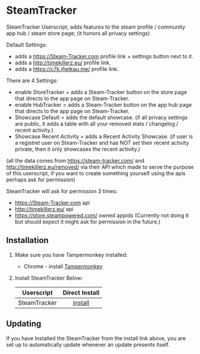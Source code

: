# SteamTracker

SteamTracker Userscript, adds features to the steam profile / community app hub / steam store page;
(it honors all privacy settings)

Default Settings:
- adds a https://Steam-Tracker.com profile link + settings button next to it.
- adds a http://timekillerz.eu/ profile link.
- adds a https://c7k.jfietkau.me/ profile link.

There are 4 Settings:
- enable StoreTracker = adds a Steam-Tracker button on the store page that directs to the app page on Steam-Tracker. 
- enable HubTracker = adds a Steam-Tracker button on the app hub page that directs to the app page on Steam-Tracker. 
- Showcase Default  = adds the default showcase.
(if all privacy settings are public, it adds a table with all your removed stats / changelog / recent activity.)
- Showcase Recent Activity = adds a Recent Activity Showcase.
(if user is a registret user on Steam-Tracker and has NOT set their recent activity private, then it only showcases the recent activity.)

(all the data comes from https://steam-tracker.com/ and http://timekillerz.eu/removed/ via their API which made to serve the purpose of this userscript, 
if you want to create something yourself using the apis perhaps ask for permission)

SteamTracker will ask for permission 3 times:
- https://Steam-Tracker.com api 
- http://timekillerz.eu/ api
- https://store.steampowered.com/ owned appids  (Currently not doing it but should expect it might ask for permission in the future.)

## Installation

1. Make sure you have Tampermonkey installed:

	* Chrome - install [Tampermonkey](https://tampermonkey.net/?ext=dhdg&browser=chrome)

2. Install SteamTracker Below:

	| Userscript                | Direct Install     |
	|---------------------------|:------------------:|
	| SteamTracker              | [install][st-raw]  |


[st-raw]: https://raw.githubusercontent.com/MalikAQayum/SteamTracker/master/Steam-Tracker.user.js

## Updating

If you have Installed the SteamTracker from the install link above, you are set up to automatically update whenever an update presents itself. 
